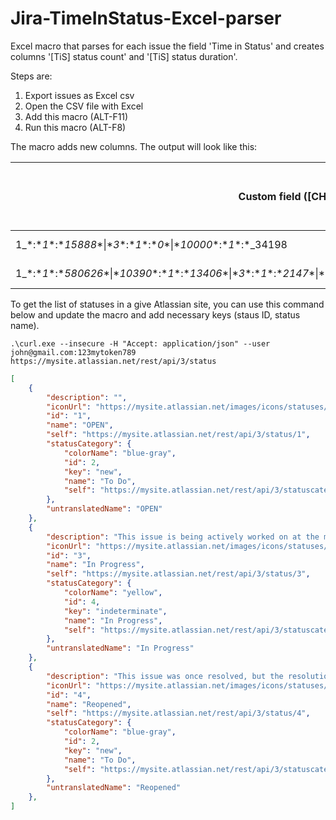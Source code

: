 # Jira-TimeInStatus-Excel-parser
Excel macro that parses for each issue the field 'Time in Status' and creates columns '[TiS] status count' and '[TiS] status duration'.

Steps are:
1. Export issues as Excel csv
2. Open the CSV file with Excel
3. Add this macro (ALT-F11)
4. Run this macro (ALT-F8)

The macro adds new columns. The output will look like this:

| Custom field ([CHART] Time in Status) | [TiS] OPEN - Count | [TiS] OPEN - Duration | [TiS] Req in progress - Count | [TiS] Req in progress - Duration | ... |
| --- | --- | --- | --- | --- | --- |
| 1_\*:\*_1_\*:\*_15888_\*\|\*_3_\*:\*_1_\*:\*_0_\*\|\*_10000_\*:\*_1_\*:\*_34198 | 1 | 0 days 00:00:16 | ... |
| 1_\*:\*_1_\*:\*_580626_\*\|\*_10390_\*:\*_1_\*:\*_13406_\*\|\*_3_\*:\*_1_\*:\*_2147_\*\|\*_10000_\*:\*_1_\*:\*_1767_\*\|\*_10387_\*:\*_3_\*:\*_2198_\*\|\*_10277_\*:\*_1_\*:\*_1666 | 1 | 0 days 00:09:41 | 3 | 0 days 00:00:02 | ... |

To get the list of statuses in a give Atlassian site, you can use this command below and update the macro and add necessary keys (staus ID, status name).

```shell
.\curl.exe --insecure -H "Accept: application/json" --user john@gmail.com:123mytoken789 https://mysite.atlassian.net/rest/api/3/status
```

```json
[
    {
        "description": "",
        "iconUrl": "https://mysite.atlassian.net/images/icons/statuses/open.png",
        "id": "1",
        "name": "OPEN",
        "self": "https://mysite.atlassian.net/rest/api/3/status/1",
        "statusCategory": {
            "colorName": "blue-gray",
            "id": 2,
            "key": "new",
            "name": "To Do",
            "self": "https://mysite.atlassian.net/rest/api/3/statuscategory/2"
        },
        "untranslatedName": "OPEN"
    },
    {
        "description": "This issue is being actively worked on at the moment by the assignee.",
        "iconUrl": "https://mysite.atlassian.net/images/icons/statuses/inprogress.png",
        "id": "3",
        "name": "In Progress",
        "self": "https://mysite.atlassian.net/rest/api/3/status/3",
        "statusCategory": {
            "colorName": "yellow",
            "id": 4,
            "key": "indeterminate",
            "name": "In Progress",
            "self": "https://mysite.atlassian.net/rest/api/3/statuscategory/4"
        },
        "untranslatedName": "In Progress"
    },
    {
        "description": "This issue was once resolved, but the resolution was deemed incorrect. From here issues are either marked assigned or resolved.",
        "iconUrl": "https://mysite.atlassian.net/images/icons/statuses/reopened.png",
        "id": "4",
        "name": "Reopened",
        "self": "https://mysite.atlassian.net/rest/api/3/status/4",
        "statusCategory": {
            "colorName": "blue-gray",
            "id": 2,
            "key": "new",
            "name": "To Do",
            "self": "https://mysite.atlassian.net/rest/api/3/statuscategory/2"
        },
        "untranslatedName": "Reopened"
    },
]
```